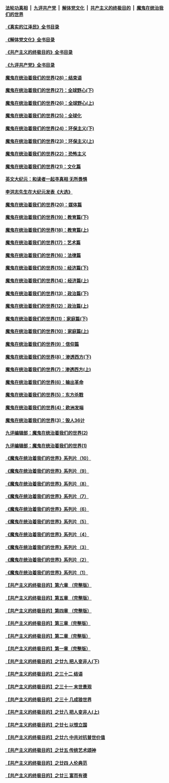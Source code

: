 ####  [法轮功真相](../../../../basic/blob/master/README.md?t=09040101) &nbsp;|&nbsp; [九评共产党](../../../../9ping.md/blob/master/README.md?t=09040101) &nbsp;|&nbsp; [解体党文化](../../../../jtdwh.md/blob/master/README.md?t=09040101)  &nbsp;|&nbsp; [共产主义的终极目的](../../../../gczydzjmd.md/blob/master/README.md?t=09040101) &nbsp;|&nbsp; [魔鬼在统治我们的世界](../../../../mgztzwmdsj.md/blob/master/README.md?t=09040101) 

#### [《真实的江泽民》全书目录](../pages/nsc422/n13721399.md?t=09040101) 

#### [《解体党文化》全书目录](../pages/nsc422/n13721157.md?t=09040101) 

#### [《共产主义的终极目的》全书目录](../pages/nsc422/n13721048.md?t=09040101) 

#### [《九评共产党》全书目录](../pages/nsc422/n13708085.md?t=09040101) 

#### [魔鬼在统治着我们的世界(28)：结束语](../pages/nsc422/n10936246.md?t=09040101) 

#### [魔鬼在统治着我们的世界(27)：全球野心(下)](../pages/nsc422/n10928319.md?t=09040101) 

#### [魔鬼在统治着我们的世界(26)：全球野心(上)](../pages/nsc422/n10900318.md?t=09040101) 

#### [魔鬼在统治着我们的世界(25)：全球化](../pages/nsc422/n10788205.md?t=09040101) 

#### [魔鬼在统治着我们的世界(24)：环保主义(下)](../pages/nsc422/n10695307.md?t=09040101) 

#### [魔鬼在统治着我们的世界(23)：环保主义(上)](../pages/nsc422/n10688613.md?t=09040101) 

#### [魔鬼在统治着我们的世界(22)：恐怖主义](../pages/nsc422/n10614727.md?t=09040101) 

#### [魔鬼在统治着我们的世界(21)：文化篇](../pages/nsc422/n10597706.md?t=09040101) 

#### [英文大纪元：和读者一起寻真相 无所畏惧](../pages/nsc422/n12542027.md?t=09040101) 

#### [李洪志先生在大纪元发表《大选》](../pages/nsc422/n12534746.md?t=09040101) 

#### [魔鬼在统治着我们的世界(20)：媒体篇](../pages/nsc422/n10586579.md?t=09040101) 

#### [魔鬼在统治着我们的世界(19)：教育篇(下)](../pages/nsc422/n10564808.md?t=09040101) 

#### [魔鬼在统治着我们的世界(18)：教育篇(上)](../pages/nsc422/n10526970.md?t=09040101) 

#### [魔鬼在统治着我们的世界(17)：艺术篇](../pages/nsc422/n10499093.md?t=09040101) 

#### [魔鬼在统治着我们的世界(16)：法律篇](../pages/nsc422/n10485969.md?t=09040101) 

#### [魔鬼在统治着我们的世界(15)：经济篇(下)](../pages/nsc422/n10469975.md?t=09040101) 

#### [魔鬼在统治着我们的世界(14)：经济篇(上)](../pages/nsc422/n10457370.md?t=09040101) 

#### [魔鬼在统治着我们的世界(13)：政治篇(下)](../pages/nsc422/n10448270.md?t=09040101) 

#### [魔鬼在统治着我们的世界(12)：政治篇(上)](../pages/nsc422/n10444576.md?t=09040101) 

#### [魔鬼在统治着我们的世界(11)：家庭篇(下)](../pages/nsc422/n10440961.md?t=09040101) 

#### [魔鬼在统治着我们的世界(10)：家庭篇(上)](../pages/nsc422/n10435448.md?t=09040101) 

#### [魔鬼在统治着我们的世界(9)：信仰篇](../pages/nsc422/n10432159.md?t=09040101) 

#### [魔鬼在统治着我们的世界(8)：渗透西方(下)](../pages/nsc422/n10429603.md?t=09040101) 

#### [魔鬼在统治着我们的世界(7)：渗透西方(上)](../pages/nsc422/n10426013.md?t=09040101) 

#### [魔鬼在统治着我们的世界(6)：输出革命](../pages/nsc422/n10421536.md?t=09040101) 

#### [魔鬼在统治着我们的世界(5)：东方杀戮](../pages/nsc422/n10417707.md?t=09040101) 

#### [魔鬼在统治着我们的世界(4)：欧洲发端](../pages/nsc422/n10414890.md?t=09040101) 

#### [魔鬼在统治着我们的世界(3)：毁人36计](../pages/nsc422/n10411583.md?t=09040101) 

#### [九评编辑部：魔鬼在统治着我们的世界(2)](../pages/nsc422/n10410036.md?t=09040101) 

#### [九评编辑部：魔鬼在统治着我们的世界(1)](../pages/nsc422/n10406825.md?t=09040101) 

#### [《魔鬼在统治着我们的世界》系列片（10）](../pages/nsc422/n12292670.md?t=09040101) 

#### [《魔鬼在统治着我们的世界》系列片（9）](../pages/nsc422/n12290859.md?t=09040101) 

#### [《魔鬼在统治着我们的世界》系列片（8）](../pages/nsc422/n12287445.md?t=09040101) 

#### [《魔鬼在统治着我们的世界》系列片（7）](../pages/nsc422/n12283425.md?t=09040101) 

#### [《魔鬼在统治着我们的世界》系列片（6）](../pages/nsc422/n12282314.md?t=09040101) 

#### [《魔鬼在统治着我们的世界》系列片（5）](../pages/nsc422/n12281419.md?t=09040101) 

#### [《魔鬼在统治着我们的世界》系列片（4）](../pages/nsc422/n12274024.md?t=09040101) 

#### [《魔鬼在统治着我们的世界》系列片（3）](../pages/nsc422/n12271322.md?t=09040101) 

#### [《魔鬼在统治着我们的世界》系列片（2）](../pages/nsc422/n12269049.md?t=09040101) 

#### [《魔鬼在统治着我们的世界》系列片（1）](../pages/nsc422/n12267575.md?t=09040101) 

#### [【共产主义的终极目的】第六章 （完整版）](../pages/nsc422/n11428913.md?t=09040101) 

#### [【共产主义的终极目的】第五章 （完整版）](../pages/nsc422/n11428912.md?t=09040101) 

#### [【共产主义的终极目的】第四章 （完整版）](../pages/nsc422/n11428907.md?t=09040101) 

#### [【共产主义的终极目的】第三章（完整版）](../pages/nsc422/n11428848.md?t=09040101) 

#### [【共产主义的终极目的】第二章（完整版）](../pages/nsc422/n11428831.md?t=09040101) 

#### [【共产主义的终极目的】第一章（完整版）](../pages/nsc422/n11417651.md?t=09040101) 

#### [【共产主义的终极目的】之廿九 把人变非人(下)](../pages/nsc422/n11344140.md?t=09040101) 

#### [【共产主义的终极目的】之三十二 结语](../pages/nsc422/n11360535.md?t=09040101) 

#### [【共产主义的终极目的】之三十一 末世景观](../pages/nsc422/n11351129.md?t=09040101) 

#### [【共产主义的终极目的】之三十 几成狼世界](../pages/nsc422/n11348280.md?t=09040101) 

#### [【共产主义的终极目的】之廿八 把人变非人(上)](../pages/nsc422/n11340492.md?t=09040101) 

#### [【共产主义的终极目的】之廿七 以恨立国](../pages/nsc422/n11336944.md?t=09040101) 

#### [【共产主义的终极目的】之廿六 中共对抗普世价值](../pages/nsc422/n11324785.md?t=09040101) 

#### [【共产主义的终极目的】之廿五 传统艺术颂神](../pages/nsc422/n11296396.md?t=09040101) 

#### [【共产主义的终极目的】之廿四 人伦典范](../pages/nsc422/n11296397.md?t=09040101) 

#### [【共产主义的终极目的】之廿三 富而有德](../pages/nsc422/n11283598.md?t=09040101) 

